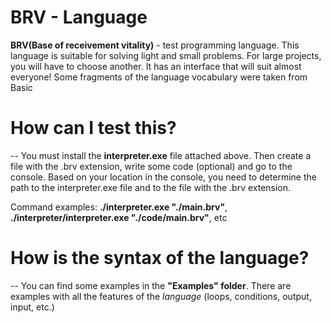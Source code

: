 # BRV - Language
**BRV(Base of receivement vitality)** - test programming language. This language is suitable for solving light and small problems. For large projects, you will have to choose another. It has an interface that will suit almost everyone! Some fragments of the language vocabulary were taken from Basic

# How can I test this?
-- You must install the **interpreter.exe** file attached above. Then create a file with the .brv extension, write some code (optional) and go to the console.
Based on your location in the console, you need to determine the path to the interpreter.exe file and to the file with the .brv extension.

Command examples:
  **./interpreter.exe "./main.brv"**,
  **./interpreter/interpreter.exe "./code/main.brv"**, etc


# How is the syntax of the language?
-- You can find some examples in the **"Examples" folder**. There are examples with all the features of the *language* (loops, conditions, output, input, etc.)
